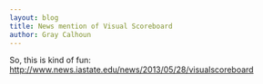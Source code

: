 ```yaml
---
layout: blog
title: News mention of Visual Scoreboard
author: Gray Calhoun
---
```


So, this is kind of fun: <http://www.news.iastate.edu/news/2013/05/28/visualscoreboard>
